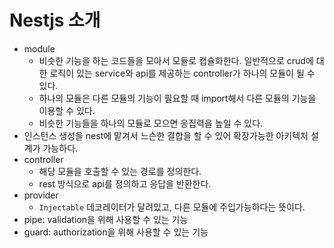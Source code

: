 # Nestjs 소개

- module
  - 비슷한 기능을 하는 코드들을 모아서 모듈로 캡슐화한다. 일반적으로 crud에 대한 로직이 있는 service와 api를 제공하는 controller가 하나의 모듈이 될 수 있다.
  - 하나의 모듈은 다른 모듈의 기능이 필요할 때 import해서 다른 모듈의 기능을 이용할 수 있다.
  - 비슷한 기능들을 하나의 모듈로 모으면 응집력을 높일 수 있다.
- 인스턴스 생성을 nest에 맡겨서 느슨한 결합을 할 수 있어 확장가능한 아키텍처 설계가 가능하다.
- controller
  - 해당 모듈을 호출할 수 있는 경로를 정의한다.
  - rest 방식으로 api를 정의하고 응답을 반환한다.
- provider
  - `Injectable` 데코레이터가 달려있고, 다른 모듈에 주입가능하다는 뜻이다.
- pipe: validation을 위해 사용할 수 있는 기능
- guard: authorization을 위해 사용할 수 있는 기능
